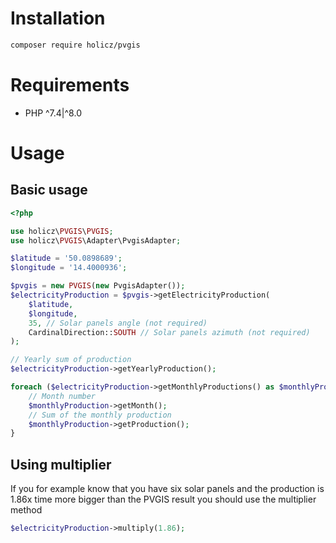 # Installation
```bash
composer require holicz/pvgis
```

# Requirements
* PHP ^7.4|^8.0

# Usage

## Basic usage
```php
<?php

use holicz\PVGIS\PVGIS;
use holicz\PVGIS\Adapter\PvgisAdapter;

$latitude = '50.0898689';
$longitude = '14.4000936';

$pvgis = new PVGIS(new PvgisAdapter());
$electricityProduction = $pvgis->getElectricityProduction(
    $latitude,
    $longitude,
    35, // Solar panels angle (not required)
    CardinalDirection::SOUTH // Solar panels azimuth (not required)
);

// Yearly sum of production
$electricityProduction->getYearlyProduction();

foreach ($electricityProduction->getMonthlyProductions() as $monthlyProduction) {
    // Month number
    $monthlyProduction->getMonth();
    // Sum of the monthly production
    $monthlyProduction->getProduction();
}
``` 

## Using multiplier
If you for example know that you have six solar panels and the production is 1.86x time more bigger than the PVGIS
result you should use the multiplier method

```php
$electricityProduction->multiply(1.86);
```
